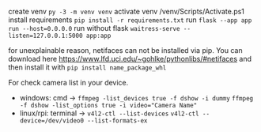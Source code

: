 create venv `py -3 -m venv venv`
activate venv /venv/Scripts/Activate.ps1
install requirements `pip install -r requirements.txt`
run `flask --app app run --host=0.0.0.0`
run without flask `waitress-serve --listen=127.0.0.1:5000 app:app`

for unexplainable reason, netifaces can not be installed via pip. You can download here https://www.lfd.uci.edu/~gohlke/pythonlibs/#netifaces
and then install it with `pip install name_package_whl`

For check camera list in your device.
- windows:
 cmd -> `ffmpeg -list_devices true -f dshow -i dummy`
        `ffmpeg -f dshow -list_options true -i video="Camera Name"`
- linux/rpi:
 terminal -> `v4l2-ctl --list-devices`
             `v4l2-ctl --device=/dev/video0 --list-formats-ex`
